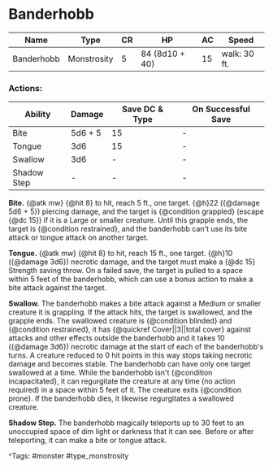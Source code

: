 # Banderhobb

| Name | Type | CR | HP | AC | Speed |
|------|------|----|----|----|-------|
| Banderhobb | Monstrosity | 5 | 84 (8d10 + 40) | 15 | walk: 30 ft. |

### Actions:

| Ability | Damage | Save DC & Type | On Successful Save |
|---------|--------|----------------|--------------------|
| Bite | 5d6 + 5 | 15 | - |
| Tongue | 3d6 | 15 | - |
| Swallow | 3d6 | - | - |
| Shadow Step | - | - | - |


**Bite.** {@atk mw} {@hit 8} to hit, reach 5 ft., one target. {@h}22 ({@damage 5d6 + 5}) piercing damage, and the target is {@condition grappled} (escape {@dc 15}) if it is a Large or smaller creature. Until this grapple ends, the target is {@condition restrained}, and the banderhobb can't use its bite attack or tongue attack on another target.

**Tongue.** {@atk mw} {@hit 8} to hit, reach 15 ft., one target. {@h}10 ({@damage 3d6}) necrotic damage, and the target must make a {@dc 15} Strength saving throw. On a failed save, the target is pulled to a space within 5 feet of the banderhobb, which can use a bonus action to make a bite attack against the target.

**Swallow.** The banderhobb makes a bite attack against a Medium or smaller creature it is grappling. If the attack hits, the target is swallowed, and the grapple ends. The swallowed creature is {@condition blinded} and {@condition restrained}, it has {@quickref Cover||3||total cover} against attacks and other effects outside the banderhobb and it takes 10 ({@damage 3d6}) necrotic damage at the start of each of the banderhobb's turns. A creature reduced to 0 hit points in this way stops taking necrotic damage and becomes stable. The banderhobb can have only one target swallowed at a time. While the banderhobb isn't {@condition incapacitated}, it can regurgitate the creature at any time (no action required) in a space within 5 feet of it. The creature exits {@condition prone}. If the banderhobb dies, it likewise regurgitates a swallowed creature.

**Shadow Step.** The banderhobb magically teleports up to 30 feet to an unoccupied space of dim light or darkness that it can see. Before or after teleporting, it can make a bite or tongue attack.

^Tags: #monster #type_monstrosity
